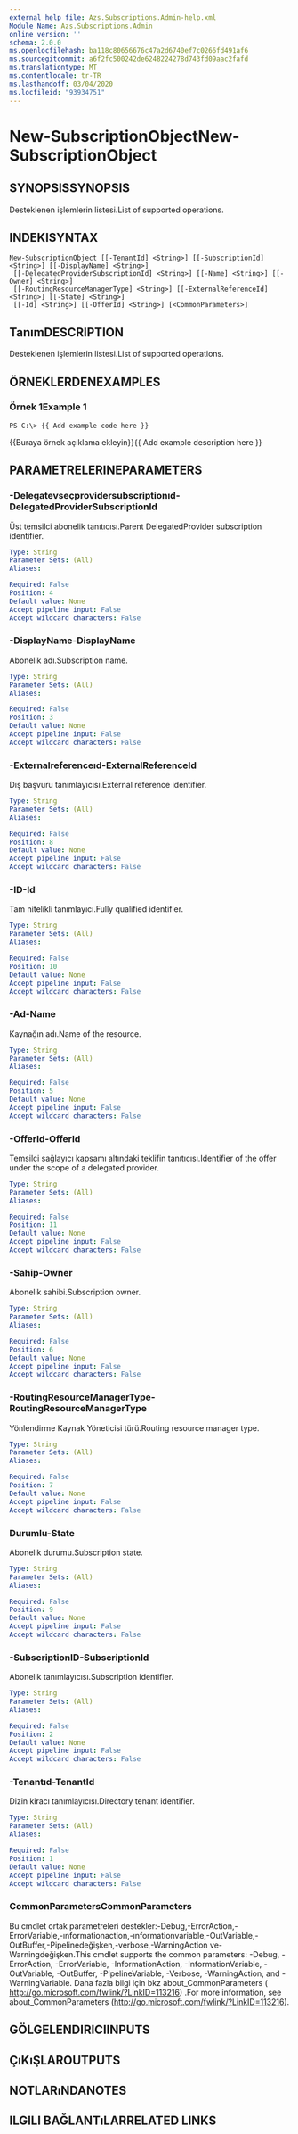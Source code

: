 ```yaml
---
external help file: Azs.Subscriptions.Admin-help.xml
Module Name: Azs.Subscriptions.Admin
online version: ''
schema: 2.0.0
ms.openlocfilehash: ba118c80656676c47a2d6740ef7c0266fd491af6
ms.sourcegitcommit: a6f2fc500242de6248224278d743fd09aac2fafd
ms.translationtype: MT
ms.contentlocale: tr-TR
ms.lasthandoff: 03/04/2020
ms.locfileid: "93934751"
---
```

# <span data-ttu-id="a1362-101">New-SubscriptionObject</span><span class="sxs-lookup"><span data-stu-id="a1362-101">New-SubscriptionObject</span></span>

## <span data-ttu-id="a1362-102">SYNOPSIS</span><span class="sxs-lookup"><span data-stu-id="a1362-102">SYNOPSIS</span></span>
<span data-ttu-id="a1362-103">Desteklenen işlemlerin listesi.</span><span class="sxs-lookup"><span data-stu-id="a1362-103">List of supported operations.</span></span>

## <span data-ttu-id="a1362-104">INDEKI</span><span class="sxs-lookup"><span data-stu-id="a1362-104">SYNTAX</span></span>

```
New-SubscriptionObject [[-TenantId] <String>] [[-SubscriptionId] <String>] [[-DisplayName] <String>]
 [[-DelegatedProviderSubscriptionId] <String>] [[-Name] <String>] [[-Owner] <String>]
 [[-RoutingResourceManagerType] <String>] [[-ExternalReferenceId] <String>] [[-State] <String>]
 [[-Id] <String>] [[-OfferId] <String>] [<CommonParameters>]
```

## <span data-ttu-id="a1362-105">Tanım</span><span class="sxs-lookup"><span data-stu-id="a1362-105">DESCRIPTION</span></span>
<span data-ttu-id="a1362-106">Desteklenen işlemlerin listesi.</span><span class="sxs-lookup"><span data-stu-id="a1362-106">List of supported operations.</span></span>

## <span data-ttu-id="a1362-107">ÖRNEKLERDEN</span><span class="sxs-lookup"><span data-stu-id="a1362-107">EXAMPLES</span></span>

### <span data-ttu-id="a1362-108">Örnek 1</span><span class="sxs-lookup"><span data-stu-id="a1362-108">Example 1</span></span>
```
PS C:\> {{ Add example code here }}
```

<span data-ttu-id="a1362-109">{{Buraya örnek açıklama ekleyin}}</span><span class="sxs-lookup"><span data-stu-id="a1362-109">{{ Add example description here }}</span></span>

## <span data-ttu-id="a1362-110">PARAMETRELERINE</span><span class="sxs-lookup"><span data-stu-id="a1362-110">PARAMETERS</span></span>

### <span data-ttu-id="a1362-111">-Delegatevseçprovidersubscriptionıd</span><span class="sxs-lookup"><span data-stu-id="a1362-111">-DelegatedProviderSubscriptionId</span></span>
<span data-ttu-id="a1362-112">Üst temsilci abonelik tanıtıcısı.</span><span class="sxs-lookup"><span data-stu-id="a1362-112">Parent DelegatedProvider subscription identifier.</span></span>

```yaml
Type: String
Parameter Sets: (All)
Aliases: 

Required: False
Position: 4
Default value: None
Accept pipeline input: False
Accept wildcard characters: False
```

### <span data-ttu-id="a1362-113">-DisplayName</span><span class="sxs-lookup"><span data-stu-id="a1362-113">-DisplayName</span></span>
<span data-ttu-id="a1362-114">Abonelik adı.</span><span class="sxs-lookup"><span data-stu-id="a1362-114">Subscription name.</span></span>

```yaml
Type: String
Parameter Sets: (All)
Aliases: 

Required: False
Position: 3
Default value: None
Accept pipeline input: False
Accept wildcard characters: False
```

### <span data-ttu-id="a1362-115">-Externalreferenceıd</span><span class="sxs-lookup"><span data-stu-id="a1362-115">-ExternalReferenceId</span></span>
<span data-ttu-id="a1362-116">Dış başvuru tanımlayıcısı.</span><span class="sxs-lookup"><span data-stu-id="a1362-116">External reference identifier.</span></span>

```yaml
Type: String
Parameter Sets: (All)
Aliases: 

Required: False
Position: 8
Default value: None
Accept pipeline input: False
Accept wildcard characters: False
```

### <span data-ttu-id="a1362-117">-ID</span><span class="sxs-lookup"><span data-stu-id="a1362-117">-Id</span></span>
<span data-ttu-id="a1362-118">Tam nitelikli tanımlayıcı.</span><span class="sxs-lookup"><span data-stu-id="a1362-118">Fully qualified identifier.</span></span>

```yaml
Type: String
Parameter Sets: (All)
Aliases: 

Required: False
Position: 10
Default value: None
Accept pipeline input: False
Accept wildcard characters: False
```

### <span data-ttu-id="a1362-119">-Ad</span><span class="sxs-lookup"><span data-stu-id="a1362-119">-Name</span></span>
<span data-ttu-id="a1362-120">Kaynağın adı.</span><span class="sxs-lookup"><span data-stu-id="a1362-120">Name of the resource.</span></span>

```yaml
Type: String
Parameter Sets: (All)
Aliases: 

Required: False
Position: 5
Default value: None
Accept pipeline input: False
Accept wildcard characters: False
```

### <span data-ttu-id="a1362-121">-OfferId</span><span class="sxs-lookup"><span data-stu-id="a1362-121">-OfferId</span></span>
<span data-ttu-id="a1362-122">Temsilci sağlayıcı kapsamı altındaki teklifin tanıtıcısı.</span><span class="sxs-lookup"><span data-stu-id="a1362-122">Identifier of the offer under the scope of a delegated provider.</span></span>

```yaml
Type: String
Parameter Sets: (All)
Aliases: 

Required: False
Position: 11
Default value: None
Accept pipeline input: False
Accept wildcard characters: False
```

### <span data-ttu-id="a1362-123">-Sahip</span><span class="sxs-lookup"><span data-stu-id="a1362-123">-Owner</span></span>
<span data-ttu-id="a1362-124">Abonelik sahibi.</span><span class="sxs-lookup"><span data-stu-id="a1362-124">Subscription owner.</span></span>

```yaml
Type: String
Parameter Sets: (All)
Aliases: 

Required: False
Position: 6
Default value: None
Accept pipeline input: False
Accept wildcard characters: False
```

### <span data-ttu-id="a1362-125">-RoutingResourceManagerType</span><span class="sxs-lookup"><span data-stu-id="a1362-125">-RoutingResourceManagerType</span></span>
<span data-ttu-id="a1362-126">Yönlendirme Kaynak Yöneticisi türü.</span><span class="sxs-lookup"><span data-stu-id="a1362-126">Routing resource manager type.</span></span>

```yaml
Type: String
Parameter Sets: (All)
Aliases: 

Required: False
Position: 7
Default value: None
Accept pipeline input: False
Accept wildcard characters: False
```

### <span data-ttu-id="a1362-127">Durumlu</span><span class="sxs-lookup"><span data-stu-id="a1362-127">-State</span></span>
<span data-ttu-id="a1362-128">Abonelik durumu.</span><span class="sxs-lookup"><span data-stu-id="a1362-128">Subscription state.</span></span>

```yaml
Type: String
Parameter Sets: (All)
Aliases: 

Required: False
Position: 9
Default value: None
Accept pipeline input: False
Accept wildcard characters: False
```

### <span data-ttu-id="a1362-129">-SubscriptionID</span><span class="sxs-lookup"><span data-stu-id="a1362-129">-SubscriptionId</span></span>
<span data-ttu-id="a1362-130">Abonelik tanımlayıcısı.</span><span class="sxs-lookup"><span data-stu-id="a1362-130">Subscription identifier.</span></span>

```yaml
Type: String
Parameter Sets: (All)
Aliases: 

Required: False
Position: 2
Default value: None
Accept pipeline input: False
Accept wildcard characters: False
```

### <span data-ttu-id="a1362-131">-Tenantıd</span><span class="sxs-lookup"><span data-stu-id="a1362-131">-TenantId</span></span>
<span data-ttu-id="a1362-132">Dizin kiracı tanımlayıcısı.</span><span class="sxs-lookup"><span data-stu-id="a1362-132">Directory tenant identifier.</span></span>

```yaml
Type: String
Parameter Sets: (All)
Aliases: 

Required: False
Position: 1
Default value: None
Accept pipeline input: False
Accept wildcard characters: False
```

### <span data-ttu-id="a1362-133">CommonParameters</span><span class="sxs-lookup"><span data-stu-id="a1362-133">CommonParameters</span></span>
<span data-ttu-id="a1362-134">Bu cmdlet ortak parametreleri destekler:-Debug,-ErrorAction,-ErrorVariable,-ınformationaction,-ınformationvariable,-OutVariable,-OutBuffer,-Pipelinedeğişken,-verbose,-WarningAction ve-Warningdeğişken.</span><span class="sxs-lookup"><span data-stu-id="a1362-134">This cmdlet supports the common parameters: -Debug, -ErrorAction, -ErrorVariable, -InformationAction, -InformationVariable, -OutVariable, -OutBuffer, -PipelineVariable, -Verbose, -WarningAction, and -WarningVariable.</span></span> <span data-ttu-id="a1362-135">Daha fazla bilgi için bkz about_CommonParameters ( http://go.microsoft.com/fwlink/?LinkID=113216) .</span><span class="sxs-lookup"><span data-stu-id="a1362-135">For more information, see about_CommonParameters (http://go.microsoft.com/fwlink/?LinkID=113216).</span></span>

## <span data-ttu-id="a1362-136">GÖLGELENDIRICI</span><span class="sxs-lookup"><span data-stu-id="a1362-136">INPUTS</span></span>

## <span data-ttu-id="a1362-137">ÇıKıŞLAR</span><span class="sxs-lookup"><span data-stu-id="a1362-137">OUTPUTS</span></span>

## <span data-ttu-id="a1362-138">NOTLARıNDA</span><span class="sxs-lookup"><span data-stu-id="a1362-138">NOTES</span></span>

## <span data-ttu-id="a1362-139">ILGILI BAĞLANTıLAR</span><span class="sxs-lookup"><span data-stu-id="a1362-139">RELATED LINKS</span></span>

